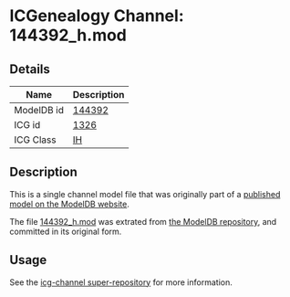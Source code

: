 # ICGenealogy Channel: 144392\_h.mod

## Details

Name | Description
---- | -----------
ModelDB id | [144392](http://senselab.med.yale.edu/ModelDB/ShowModel.cshtml?model=144392)
ICG id | [1326](http://icg.neurotheory.ox.ac.uk/channels/4/1326)
ICG Class | [IH](http://icg.neurotheory.ox.ac.uk/channels/4)

## Description

This is a single channel model file that was originally part of a [published model on the ModelDB website](http://senselab.med.yale.edu/mModelDB/ShowModel.cshtml?model=144392).

The file [144392\_h.mod](144392_h.mod) was extrated from [the ModelDB repository](http://senselab.med.yale.edu/ModelDB/ShowModel.cshtml?model=144392), and committed in its original form.

## Usage

See the [icg-channel super-repository](https://github.com/icgenealogy/icg-channels) for more information.